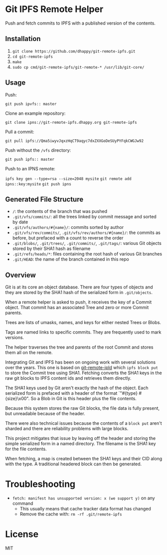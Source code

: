# Git IPFS Remote Helper

Push and fetch commits to IPFS with a published version of the contents.

## Installation
1. `git clone https://github.com/dhappy/git-remote-ipfs.git`
2. `cd git-remote-ipfs`
3. `make`
4. `sudo cp cmd/git-remote-ipfs/git-remote-* /usr/lib/git-core/`

## Usage

Push:

`git push ipvfs:: master`

Clone an example repository:

`git clone ipns://git-remote-ipfs.dhappy.org git-remote-ipfs`

Pull a commit:

`git pull ipfs://Qma5iwyvJqxzHqCT9aqyc7dxZXXGoDeSUyPYFqkCWGJw92`

Push without the `/vfs` directory:

`git push ipfs:: master`

Push to an IPNS remote:

`ipfs key gen --type=rsa --size=2048 mysite`
`git remote add ipns::key:mysite`
`git push ipns`

## Generated File Structure

* `/`: the contents of the branch that was pushed
* `.git/vfs/commits/`: all the trees linked by commit message and sorted by date
* `.git/vfs/authors/#{name}/`: commits sorted by author
* `.git/vfs/rev/commits/`, `.git/vfs/rev/authors/#{name}/`: the commits as before, but prefaced with a count to reverse the order
* `.git/blobs/`, `.git/trees/`, `.git/commits/`, `.git/tags/`: various Git objects stored by their SHA1 hash as filename
* `.git/refs/heads/*`: files containing the root hash of various Git branches
* `.git/HEAD`: the name of the branch contained in this repo

## Overview

Git is at its core an object database. There are four types of objects and they are stored by the SHA1 hash of the serialized form in `.git/objects`.

When a remote helper is asked to push, it receives the key of a Commit object. That commit has an associated Tree and zero or more Commit parents.

Trees are lists of umasks, names, and keys for either nested Trees or Blobs.

Tags are named links to specific commits. They are frequently used to mark versions.

The helper traverses the tree and parents of the root Commit and stores them all on the remote.

Integrating Git and IPFS has been on ongoing work with several solutions over the years. This one is based on [git-remote-ipld](https://github.com/ipfs-shipyard/git-remote-ipld) which `ipfs block put` to store the Commit tree using SHA1. Fetching converts the SHA1 keys in the raw git blocks to IPFS content ids and retrieves them directly.

The SHA1 keys used by Git aren't exactly the hash of the object. Each serialized form is prefaced with a header of the format `"#{type} #{size}\x00". So a Blob in Git is this header plus the file contents.

Because this system stores the raw Git blocks, the file data is fully present, but unreadable because of the header.

There were also technical issues because the contents of a `block put` aren't sharded and there are reliability problems with large blocks.

This project mitigates that issue by leaving off the header and storing the simple serialized form in a named directory. The filename is the SHA1 key for the file contents.

When fetching, a map is created between the SHA1 keys and their CID along with the type. A traditional headered block can then be generated.

# Troubleshooting
* `fetch: manifest has unsupported version: x (we support y)` on any command
  - This usually means that cache tracker data format has changed
  - Remove the cache with: `rm -rf .git/remote-ipfs`

# License
MIT
